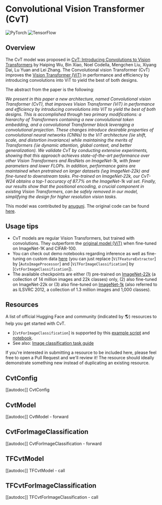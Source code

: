 <!--Copyright 2022 The HuggingFace Team. All rights reserved.

Licensed under the Apache License, Version 2.0 (the "License"); you may not use this file except in compliance with
the License. You may obtain a copy of the License at

http://www.apache.org/licenses/LICENSE-2.0

Unless required by applicable law or agreed to in writing, software distributed under the License is distributed on
an "AS IS" BASIS, WITHOUT WARRANTIES OR CONDITIONS OF ANY KIND, either express or implied. See the License for the
specific language governing permissions and limitations under the License.

⚠️ Note that this file is in Markdown but contain specific syntax for our doc-builder (similar to MDX) that may not be
rendered properly in your Markdown viewer.

-->

# Convolutional Vision Transformer (CvT)

<div class="flex flex-wrap space-x-1">
<img alt="PyTorch" src="https://img.shields.io/badge/PyTorch-DE3412?style=flat&logo=pytorch&logoColor=white">
<img alt="TensorFlow" src="https://img.shields.io/badge/TensorFlow-FF6F00?style=flat&logo=tensorflow&logoColor=white">
</div>

## Overview

The CvT model was proposed in [CvT: Introducing Convolutions to Vision Transformers](https://huggingface.co/papers/2103.15808) by Haiping Wu, Bin Xiao, Noel Codella, Mengchen Liu, Xiyang Dai, Lu Yuan and Lei Zhang. The Convolutional vision Transformer (CvT) improves the [Vision Transformer (ViT)](vit) in performance and efficiency by introducing convolutions into ViT to yield the best of both designs.

The abstract from the paper is the following:

*We present in this paper a new architecture, named Convolutional vision Transformer (CvT), that improves Vision Transformer (ViT) 
in performance and efficiency by introducing convolutions into ViT to yield the best of both designs. This is accomplished through 
two primary modifications: a hierarchy of Transformers containing a new convolutional token embedding, and a convolutional Transformer 
block leveraging a convolutional projection. These changes introduce desirable properties of convolutional neural networks (CNNs) 
to the ViT architecture (\ie shift, scale, and distortion invariance) while maintaining the merits of Transformers (\ie dynamic attention, 
global context, and better generalization). We validate CvT by conducting extensive experiments, showing that this approach achieves 
state-of-the-art performance over other Vision Transformers and ResNets on ImageNet-1k, with fewer parameters and lower FLOPs. In addition, 
performance gains are maintained when pretrained on larger datasets (\eg ImageNet-22k) and fine-tuned to downstream tasks. Pre-trained on 
ImageNet-22k, our CvT-W24 obtains a top-1 accuracy of 87.7\% on the ImageNet-1k val set. Finally, our results show that the positional encoding, 
a crucial component in existing Vision Transformers, can be safely removed in our model, simplifying the design for higher resolution vision tasks.*

This model was contributed by [anugunj](https://huggingface.co/anugunj). The original code can be found [here](https://github.com/microsoft/CvT).

## Usage tips

- CvT models are regular Vision Transformers, but trained with convolutions. They outperform the [original model (ViT)](vit) when fine-tuned on ImageNet-1K and CIFAR-100.
- You can check out demo notebooks regarding inference as well as fine-tuning on custom data [here](https://github.com/NielsRogge/Transformers-Tutorials/tree/master/VisionTransformer) (you can just replace [`ViTFeatureExtractor`] by [`AutoImageProcessor`] and [`ViTForImageClassification`] by [`CvtForImageClassification`]).
- The available checkpoints are either (1) pre-trained on [ImageNet-22k](http://www.image-net.org/) (a collection of 14 million images and 22k classes) only, (2) also fine-tuned on ImageNet-22k or (3) also fine-tuned on [ImageNet-1k](http://www.image-net.org/challenges/LSVRC/2012/) (also referred to as ILSVRC 2012, a collection of 1.3 million
  images and 1,000 classes).

## Resources

A list of official Hugging Face and community (indicated by 🌎) resources to help you get started with CvT.

<PipelineTag pipeline="image-classification"/>

- [`CvtForImageClassification`] is supported by this [example script](https://github.com/huggingface/transformers/tree/main/examples/pytorch/image-classification) and [notebook](https://colab.research.google.com/github/huggingface/notebooks/blob/main/examples/image_classification.ipynb).
- See also: [Image classification task guide](../tasks/image_classification)

If you're interested in submitting a resource to be included here, please feel free to open a Pull Request and we'll review it! The resource should ideally demonstrate something new instead of duplicating an existing resource.

## CvtConfig

[[autodoc]] CvtConfig

<frameworkcontent>
<pt>

## CvtModel

[[autodoc]] CvtModel
    - forward

## CvtForImageClassification

[[autodoc]] CvtForImageClassification
    - forward

</pt>
<tf>

## TFCvtModel

[[autodoc]] TFCvtModel
    - call

## TFCvtForImageClassification

[[autodoc]] TFCvtForImageClassification
    - call

</tf>
</frameworkcontent>
